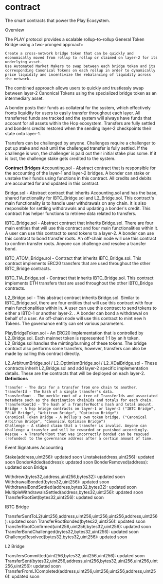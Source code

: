 # contract
The smart contracts that power the Play Ecosystem.


Overview

The PLAY protocol provides a scalable rollup-to-rollup General Token Bridge using a two-pronged approach:

    Create a cross-network bridge token that can be quickly and economically moved from rollup to rollup or claimed on layer-2 for its underlying asset.
    Use Automated Market Makers to swap between each bridge token and its corresponding Canonical Tokens on each rollup in order to dynamically price liquidity and incentivize the rebalancing of liquidity across the network.

The combined approach allows users to quickly and trustlessly swap between layer-2 Canonical Tokens using the specialized bridge token as an intermediary asset.

A bonder posts their funds as collateral for the system, which effectively fronts liquidity for users to easily transfer throughout each layer. All transferred funds are tracked and the system will always have funds that account for all assets within the Hop ecosystem. Transfers are fully settled and bonders credits restored when the sending layer-2 checkpoints their state onto layer-1.

Transfers can be challenged by anyone. Challenges require a challenger to put up stake and wait until the challenged transfer is fully settled. If the challenge is won, the challenger is paid out their initial stake plus some. If it is lost, the challenge stake gets credited to the system.

**Contract**
**Bridges**
Accounting.sol - Abstract contract that is responsible for the accounting of the layer-1 and layer-2 bridges. A bonder can stake or unstake their funds using functions in this contract. All credits and debits are accounted for and updated in this contract.

Bridge.sol - Abstract contract that inherits Accounting.sol and has the base, shared functionality for IBTC_Bridge.sol and L2_Bridge.sol. This contract's main functionality is to handle user withdrawals on any chain. It is also responsible for settling withdrawals and updating a bonder's credit. This contract has helper functions to retrieve data related to transfers.

IBTC_Bridge.sol - Abstract contract that inherits Bridge.sol. There are four main entities that will use this contract and four main functionalities within it. A user can use this contract to send tokens to a layer-2. A bonder can use this contract to bond transfer roots. An off-chain node will use this contract to confirm transfer roots. Anyone can challenge and resolve a transfer bond.

IBTC_ATOM_Bridge.sol - Contract that inherits IBTC_Bridge.sol. This contract implements ERC20 transfers that are used throughout the other IBTC_Bridge contracts.

IBTC_TIA_Bridge.sol - Contract that inherits IBTC_Bridge.sol. This contract implements ETH transfers that are used throughout the other IBTC_Bridge contracts.

L2_Bridge.sol - This abstract contract inherits Bridge.sol. Similar to IBTC_Bridge.sol, there are four entities that will use this contract with four main functionalities within in. A user can use this contract to send tokens to either a IBTC-1 or another layer-2. . A bonder can bond a withdrawal on behalf of a user. An off-chain node will use this contract to mint new h Tokens. The governance entity can set various parameters.

PlayBridgeToken.sol - An ERC20 implementation that is controlled by L2_Bridge.sol. Each mainnet token is represented 1:1 by an h token. L2_Bridge.sol handles the minting/burning of these tokens. The bridge contract also performs some transfers, however, transfers can also be made by calling this contract directly.

L2_ArbitrumBridge.sol / L2_OptimismBridge.sol / L2_XDaiBridge.sol - These contracts inherit L2_Bridge.sol and add layer-2 specific implementation details. These are the contracts that will be deployed on each layer-2.
**Definitions**

    Transfer - The data for a transfer from one chain to another.
    TransferId - The hash of a single transfer's data.
    TransferRoot - The merkle root of a tree of TransferIds and associated metadata such as the destination chainIds and totals for each chain.
    TransferRootId - The hash of a TransferRoot's hash and total amount.
    Bridge - A hop bridge contracts on layer-1 or layer-2 ("IBTC Bridge", "PLAY Bridge", "Arbitrum Bridge", "Optimism Bridge")
    Canonical Token Bridge - A Rollup's own token bridge. ("Canonical Arbitrum Bridge", "Canonical Optimism Bridge")
    Challenge - A staked claim that a transfer is invalid. Anyone can challenge a transfer and will be rewarded or punished accordingly.
    Rescue - A TransferRoot that was incorrectly bonded can be rescued (refunded) to the governance address after a certain amount of time.

  Event Signatures
Accounting

Stake(address,uint256):  updated soon
Unstake(address,uint256):  updated soon
BonderAdded(address):  updated soon
BonderRemoved(address): updated soon
Bridge

Withdrew(bytes32,address,uint256,bytes32):  updated soon
WithdrawalBonded(bytes32,uint256):  updated soon
WithdrawalBondSettled(address,bytes32,bytes32):  updated soon
MultipleWithdrawalsSettled(address,bytes32,uint256):  updated soon
TransferRootSet(bytes32,uint256): updated soon

IBTC Bridge

TransferSentToL2(uint256,address,uint256,uint256,uint256,address,uint256):  updated soon
TransferRootBonded(bytes32,uint256):  updated soon
TransferRootConfirmed(uint256,uint256,bytes32,uint256): updated soon
TransferBondChallenged(bytes32,bytes32,uint256):  updated soon
ChallengeResolved(bytes32,bytes32,uint256): updated soon

L2 Bridge

TransfersCommitted(uint256,bytes32,uint256,uint256):  updated soon
TransferSent(bytes32,uint256,address,uint256,bytes32,uint256,uint256,uint256,uint256):  updated soon
TransferFromL1Completed(address,uint256,uint256,uint256,address,uint256): updated soon
